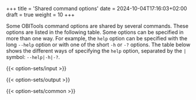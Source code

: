 +++
title = 'Shared command options'
date = 2024-10-04T17:16:03+02:00
draft = true
weight = 10
+++

Some OBITools command options are shared by several commands. These options are listed in the following table.
Some options can be specified in more than one way. For example, the `help` option can be specified with the long `--help` option or with one of the short `-h` or `-?` options. The table below shows the different ways of specifying the `help` option, separated by the `|` symbol: `--help|-h|-?`.

{{< option-sets/input >}}

{{< option-sets/output >}}

{{< option-sets/common >}}
